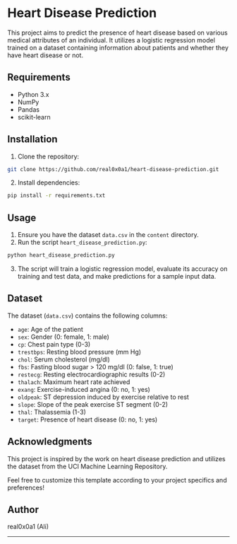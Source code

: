 # **Heart Disease Prediction**

This project aims to predict the presence of heart disease based on various medical attributes of an individual. It utilizes a logistic regression model trained on a dataset containing information about patients and whether they have heart disease or not.

## **Requirements**

- Python 3.x
- NumPy
- Pandas
- scikit-learn

## Installation

1. Clone the repository:

```bash
git clone https://github.com/real0x0a1/heart-disease-prediction.git
```

2. Install dependencies:

```bash
pip install -r requirements.txt
```

## Usage

1. Ensure you have the dataset `data.csv` in the `content` directory.
2. Run the script `heart_disease_prediction.py`:

```bash
python heart_disease_prediction.py
```

3. The script will train a logistic regression model, evaluate its accuracy on training and test data, and make predictions for a sample input data.

## Dataset

The dataset (`data.csv`) contains the following columns:

- `age`: Age of the patient
- `sex`: Gender (0: female, 1: male)
- `cp`: Chest pain type (0-3)
- `trestbps`: Resting blood pressure (mm Hg)
- `chol`: Serum cholesterol (mg/dl)
- `fbs`: Fasting blood sugar > 120 mg/dl (0: false, 1: true)
- `restecg`: Resting electrocardiographic results (0-2)
- `thalach`: Maximum heart rate achieved
- `exang`: Exercise-induced angina (0: no, 1: yes)
- `oldpeak`: ST depression induced by exercise relative to rest
- `slope`: Slope of the peak exercise ST segment (0-2)
- `thal`: Thalassemia (1-3)
- `target`: Presence of heart disease (0: no, 1: yes)

## Acknowledgments

This project is inspired by the work on heart disease prediction and utilizes the dataset from the UCI Machine Learning Repository.

Feel free to customize this template according to your project specifics and preferences!

## Author

real0x0a1 (Ali)

---
